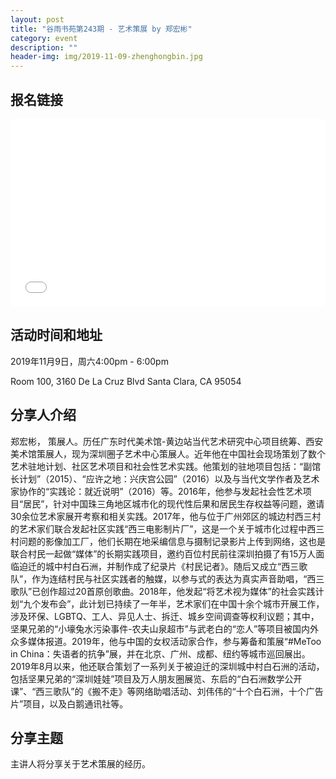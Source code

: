 ```yaml
---
layout: post
title: "谷雨书苑第243期 - 艺术策展 by 郑宏彬"
category: event
description: ""
header-img: img/2019-11-09-zhenghongbin.jpg
---
```


## 报名链接
<div style="width:100%; text-align:left;" ><iframe src="//eventbrite.com/tickets-external?eid=80010303973&ref=etckt" frameborder="0" height="300" width="100%" vspace="0" hspace="0" marginheight="5" marginwidth="5" scrolling="auto" allowtransparency="true"></iframe></div>

## 活动时间和地址
2019年11月9日，周六4:00pm - 6:00pm

Room 100, 3160 De La Cruz Blvd Santa Clara, CA 95054

## 分享人介绍
郑宏彬， 策展人。历任广东时代美术馆-黄边站当代艺术研究中心项目统筹、西安美术馆策展人，现为深圳圈子艺术中心策展人。近年他在中国社会现场策划了数个艺术驻地计划、社区艺术项目和社会性艺术实践。他策划的驻地项目包括：“副馆长计划”（2015）、“应许之地：兴庆宫公园”（2016）以及与当代文学作者及艺术家协作的“实践论：就近说明”（2016）等。2016年，他参与发起社会性艺术项目“居民”，针对中国珠三角地区城市化的现代性后果和居民生存权益等问题，邀请30余位艺术家展开考察和相关实践。2017年，他与位于广州郊区的城边村西三村的艺术家们联合发起社区实践“西三电影制片厂”，这是一个关于城市化过程中西三村问题的影像加工厂，他们长期在地采编信息与摄制记录影片上传到网络，这也是联合村民一起做“媒体”的长期实践项目，邀约百位村民前往深圳拍摄了有15万人面临迫迁的城中村白石洲，并制作成了纪录片《村民记者》。随后又成立“西三歌队”，作为连结村民与社区实践者的触媒，以参与式的表达为真实声音助唱，“西三歌队”已创作超过20首原创歌曲。2018年，他发起“将艺术视为媒体”的社会实践计划“九个发布会”，此计划已持续了一年半，艺术家们在中国十余个城市开展工作，涉及环保、LGBTQ、工人、异见人士、拆迁、城乡空间调查等权利议题；其中，坚果兄弟的“小壕兔水污染事件-农夫山泉超市”与武老白的“恋人”等项目被国内外众多媒体报道。2019年，他与中国的女权活动家合作，参与筹备和策展“#MeToo in China：失语者的抗争”展，并在北京、广州、成都、纽约等城市巡回展出。2019年8月以来，他还联合策划了一系列关于被迫迁的深圳城中村白石洲的活动，包括坚果兄弟的“深圳娃娃”项目及万人朋友圈展览、东启的“白石洲数学公开课”、“西三歌队”的《搬不走》等网络助唱活动、刘伟伟的“十个白石洲，十个广告片”项目，以及白鹅通讯社等。

## 分享主题
主讲人将分享关于艺术策展的经历。 
